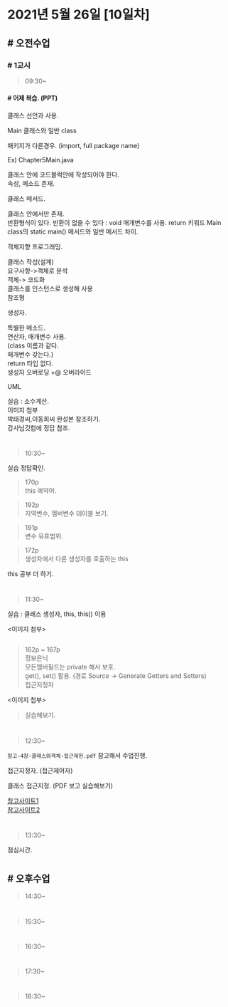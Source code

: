 # 2021년 5월 26일 [10일차]

## # 오전수업

### # 1교시 

> 09:30~

#### # 어제 복습. (PPT)

클래스 선언과 사용.  

Main 클래스와 일반 class

패키지가 다른경우. (import, full package name)

Ex) Chapter5Main.java  

클래스 안에 코드블럭안에 작성되어야 한다.  
속성, 메소드 존재.


클래스 메서드.

클래스 안에서만 존재.  
반환형식이 있다.
반환이 없을 수 있다 : void
매개변수를 사용.
return 키워드
Main class의 static main() 메서드와 일반 메서드 차이.


객체지향 프로그래밍.

클래스 작성(설계)  
요구사항->객체로 분석  
객체-> 코드화  
클래스를 인스턴스로 생성해 사용  
참조형  


생성자.  

특별한 메소드.  
연산자, 매개변수 사용.  
(class 이름과 같다.  
매개변수 갖는다.)  
return 타입 없다.  
생성자 오버로딩  +@ 오버라이드  

UML  

 
실습 : 소수계산.   
이미지 첨부  
박태경씨,이동희씨 완성본 참조하기.    
강사님깃헙에 정답 참조.  

#

> 10:30~

실습 정답확인.  


> 170p   
> this 예약어.   


> 192p  
> 지역변수, 멤버변수 테이블 보기.

> 191p  
> 변수 유효범위.

> 172p  
> 생성자에서 다른 생성자를 호출하는 this  

this 공부 더 하기.  


#

> 11:30~


실습 : 클래스 생성자, this, this() 이용

<이미지 첨부>

```java

```


> 162p ~ 167p  
> 정보은닉  
> 모든멤버필드는 private 해서 보호.  
> get(), set() 활용.  (경로 Source -> Generate Getters and Setters)  
> 접근지정자  

<이미지 첨부>

> 실습해보기.  


#

> 12:30~

`참고-4장-클래스와객체-접근제한.pdf` 참고해서 수업진행.

접근지정자. (접근제어자)  

클래스 접근지정. (PDF 보고 실습해보기)

[참고사이트1](http://tcpschool.com/java/java_modifier_accessModifier)  
[참고사이트2](https://wikidocs.net/232)  







#

> 13:30~

점심시간.

#

## # 오후수업

> 14:30~










#

> 15:30~





#

> 16:30~





#

> 17:30~





#

> 18:30~

